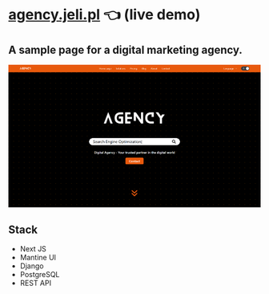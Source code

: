 # [agency.jeli.pl](https://agency.jeli.pl/) :point_left: (live demo)

## A sample page for a digital marketing agency.

![Prewiev](https://github.com/jeli-t/agency/blob/master/preview.png)

## Stack
 - Next JS
 - Mantine UI
 - Django
 - PostgreSQL
 - REST API

